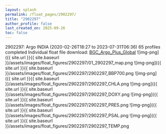 ```yaml
---
layout: splash
permalink: /float_pages/2902297/
title: "2902297"
author_profile: false
last_created_on: 2025-09-26
toc: false
---
```

 
2902297: Argo INDIA (2020-02-26T18:27 to 2023-07-31T06:36)
65 profiles completed
Individual float file download: [BGC_Argo_Plus_Global](https://ftp.soest.hawaii.edu/bgc_argo_plus/Individual_Floats/outliers_removed/2902297_Sprof_processed.nc)
![img-png]({{ site.url }}{{ site.baseurl }}/assets/images/float_figures/2902297/01_2902297_map.png
![img-png]({{ site.url }}{{ site.baseurl }}/assets/images/float_figures/2902297/2902297_BBP700.png
![img-png]({{ site.url }}{{ site.baseurl }}/assets/images/float_figures/2902297/2902297_CHLA.png
![img-png]({{ site.url }}{{ site.baseurl }}/assets/images/float_figures/2902297/2902297_DOXY.png
![img-png]({{ site.url }}{{ site.baseurl }}/assets/images/float_figures/2902297/2902297_PRES.png
![img-png]({{ site.url }}{{ site.baseurl }}/assets/images/float_figures/2902297/2902297_PSAL.png
![img-png]({{ site.url }}{{ site.baseurl }}/assets/images/float_figures/2902297/2902297_TEMP.png
